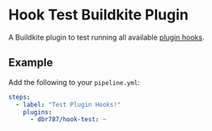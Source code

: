 # Hook Test Buildkite Plugin

A Buildkite plugin to test running all available [plugin hooks](https://buildkite.com/docs/agent/v3/hooks#job-lifecycle-hooks).

## Example

Add the following to your `pipeline.yml`:

```yml
steps:
  - label: "Test Plugin Hooks!"
    plugins:
      - dbr787/hook-test: ~
```
